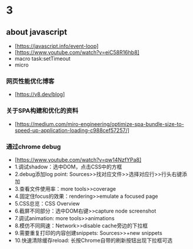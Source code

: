 # 3

## about javascript

- [https://javascript.info/event-loop]
- [https://www.youtube.com/watch?v=eiC58R16hb8]
- macro task:setTimeout
- micro

### 网页性能优化博客

- [https://v8.dev/blog]

### 关于SPA构建和优化的资料

- [https://medium.com/miro-engineering/optimize-spa-bundle-size-to-speed-up-application-loading-c988cef57257/]

### 通过chrome debug

- [https://www.youtube.com/watch?v=pw14NzfYPa8]
- 1.调试shadow：选中DOM，点击CSS中的方框
- 2.debug添加log point: Sources>>找对应文件>>选择对应行>>行头右键添加
- 3.查看文件使用率：more tools>>coverage
- 4.固定住focus的效果：rendering>>emulate a focused page
- 5.CSS总览：CSS Overview 
- 6.截屏不同部分：选中DOM右键>>capture node screenshot
- 7.调试animation: more tools>>animations
- 8.模仿不同网速：Network>>disable cache旁边的下拉框
- 9.需要重复打印的内容创建snippets: Sources>>+new snippets
- 10.快速清除缓存reload: 长按Chrome自带的刷新按钮出现下拉框可选


